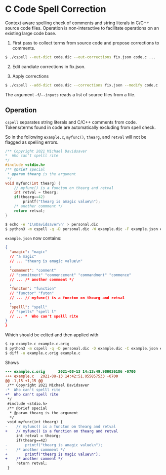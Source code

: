 C Code Spell Correction
=======================

Context aware spelling check of comments and string literals in C/C++ source code files.
Operation is non-interactive to facilitate operations on an existing large code base.

1. First pass to collect terms from source code and propose corrections to comments.

```sh
$ ./cspell --out-dict code.dic --out-corrections fix.json code.c ...
```

2. Edit candiate corrections in fix.json.

3. Apply corrections

```sh
$ ./cspell --add-dict code.dic --corrections fix.json --modify code.c ...
```

The argument `-f`/`--inputs` reads a list of source files from a file.

Operation
---------

`cspell` separates string literals and C/C++ comments from code.
Tokens/terms found in code are automatically excluding from spell check.

So in the following `example.c`, `myfunc()`, `thearg`, and `retval` will not
be flagged as spelling errors.

```c
/** Copyright 2021 Michael Davidsaver
*  Who can't spelll rite
*/
#include <stdio.h>
/** @brief special
 * @param thearg is the argument
 */
void myfunc(int thearg) {
    // myfunc() is a functon on thearg and retval
    int retval = thearg;
    if(thearg==42)
        printf("thearg is amagic value\n");
    /* another commment */
    return retval;
}
```

```sh
$ echo -e '1\nDavidsaver\n' > personal.dic
$ python3 -m cspell -q -D personal.dic -W example.dic -F example.json example.c
```

`example.json` now contains:

```json
{
  "amagic": "magic"
  // "a magic"
  // ... "thearg is amagic value\n"
  ,
  "commment": "comment"
  // "commitment" "commencement" "commandment" "commence"
  // ... /* another commment */
  ,
  "functon": "function"
  // "functor" "futon"
  // ... // myfunc() is a functon on thearg and retval
  ,
  "spelll": "spell"
  // "spells" "spell l"
  // ... *  Who can't spelll rite
}
}
```

Which should be edited and then applied with

```sh
$ cp example.c example.c.orig
$ python3 -m cspell -q -D personal.dic -D example.dic -C example.json example.c --modify
$ diff -u example.c.orig example.c
```

Shows

```diff
--- example.c.orig      2021-08-13 14:13:49.980036186 -0700
+++ example.c   2021-08-13 14:42:51.055857533 -0700
@@ -1,15 +1,15 @@
 /** Copyright 2021 Michael Davidsaver
-*  Who can't spelll rite
+*  Who can't spell rite
 */
 #include <stdio.h>
 /** @brief special
  * @param thearg is the argument
  */
 void myfunc(int thearg) {
-    // myfunc() is a functon on thearg and retval
+    // myfunc() is a function on thearg and retval
     int retval = thearg;
     if(thearg==42)
-        printf("thearg is amagic value\n");
-    /* another commment */
+        printf("thearg is magic value\n");
+    /* another comment */
     return retval;
 }
```
